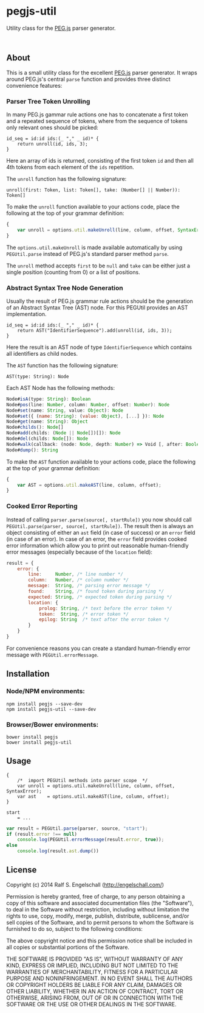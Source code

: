 
pegjs-util
===========

Utility class for the [PEG.js](http://pegjs.org/) parser generator.

<p/>
<img src="https://nodei.co/npm/pegjs-util.png?downloads=true&stars=true" alt=""/>

<p/>
<img src="https://david-dm.org/rse/pegjs-util.png" alt=""/>

About
-----

This is a small utility class for the excellent
[PEG.js](http://pegjs.org/) parser generator. It wraps around PEG.js's
central `parse` function and provides three distinct convenience features:

### Parser Tree Token Unrolling

In many PEG.js gammar rule actions one has to concatenate a first token
and a repeated sequence of tokens, where from the sequence of tokens
only relevant ones should be picked:

```
id_seq = id:id ids:(_ "," _ id)* {
    return unroll(id, ids, 3);
}
```

Here an array of ids is returned, consisting of the first token `id` and
then all 4th tokens from each element of the `ids` repetition.

The `unroll` function has the following signature:

```
unroll(first: Token, list: Token[], take: (Number[] || Number)): Token[]
```

To make the `unroll` function available to your actions code,
place the following at the top of your grammar definition:

```js
{
    var unroll = options.util.makeUnroll(line, column, offset, SyntaxError);
}
```

The `options.util.makeUnroll` is made available automatically
by using `PEGUtil.parse` instead of PEG.js's standard parser method `parse`.

The `unroll` method accepts `first` to be `null` and
`take` can be either just a single position (counting from 0)
or a list of positions.

### Abstract Syntax Tree Node Generation

Usually the result of PEG.js grammar rule actions should
be the generation of an Abstract Syntax Tree (AST) node.
For this PEGUtil provides an AST implementation.

```
id_seq = id:id ids:(_ "," _ id)* {
    return AST("IdentifierSequence").add(unroll(id, ids, 3));
}
```

Here the result is an AST node of type `IdentifierSequence`
which contains all identifiers as child nodes.

The `AST` function has the following signature:

```
AST(type: String): Node
```

Each AST Node has the following methods:

```js
Node#isA(type: String): Boolean
Node#pos(line: Number, column: Number, offset: Number): Node
Node#set(name: String, value: Object): Node
Node#set({ (name: String): (value: Object), [...] }): Node
Node#get(name: String): Object
Node#childs(): Node[]
Node#add(childs: (Node || Node[])[]): Node
Node#del(childs: Node[]): Node
Node#walk(callback: (node: Node, depth: Number) => Void [, after: Boolean]): Node
Node#dump(): String
```

To make the `AST` function available to your actions code,
place the following at the top of your grammar definition:

```js
{
    var AST = options.util.makeAST(line, column, offset);
}
```

### Cooked Error Reporting

Instead of calling `parser.parse(source[, startRule])` you
now should call `PEGUtil.parse(parser, source[, startRule])`.
The result then is always an object consisting of either
an `ast` field (in case of success) or an `error` field
(in case of an error). In case of an error, the `error`
field provides cooked error information which
allow you to print out reasonable human-friendly error
messages (especially because of the `location` field):

```js
result = {
    error: {
        line:     Number, /* line number */
        column:   Number, /* column number */
        message:  String, /* parsing error message */
        found:    String, /* found token during parsing */
        expected: String, /* expected token during parsing */
        location: {
            prolog: String, /* text before the error token */
            token:  String, /* error token */
            epilog: String  /* text after the error token */
        }
    }
}
```

For convenience reasons you can create a standard
human-friendly error message with `PEGUtil.errorMessage`.

Installation
------------

### Node/NPM environments:

```shell
npm install pegjs --save-dev
npm install pegjs-util --save-dev
```

### Browser/Bower environments:

```shell
bower install pegjs
bower install pegjs-util
```

Usage
-----

```
{
    /*  import PEGUtil methods into parser scope  */
    var unroll = options.util.makeUnroll(line, column, offset, SyntaxError);
    var ast    = options.util.makeAST(line, column, offset);
}

start
    = ...
```

```js
var result = PEGUtil.parse(parser, source, "start");
if (result.error !== null)
    console.log(PEGUtil.errorMessage(result.error, true));
else
    console.log(result.ast.dump())
```

License
-------

Copyright (c) 2014 Ralf S. Engelschall (http://engelschall.com/)

Permission is hereby granted, free of charge, to any person obtaining
a copy of this software and associated documentation files (the
"Software"), to deal in the Software without restriction, including
without limitation the rights to use, copy, modify, merge, publish,
distribute, sublicense, and/or sell copies of the Software, and to
permit persons to whom the Software is furnished to do so, subject to
the following conditions:

The above copyright notice and this permission notice shall be included
in all copies or substantial portions of the Software.

THE SOFTWARE IS PROVIDED "AS IS", WITHOUT WARRANTY OF ANY KIND,
EXPRESS OR IMPLIED, INCLUDING BUT NOT LIMITED TO THE WARRANTIES OF
MERCHANTABILITY, FITNESS FOR A PARTICULAR PURPOSE AND NONINFRINGEMENT.
IN NO EVENT SHALL THE AUTHORS OR COPYRIGHT HOLDERS BE LIABLE FOR ANY
CLAIM, DAMAGES OR OTHER LIABILITY, WHETHER IN AN ACTION OF CONTRACT,
TORT OR OTHERWISE, ARISING FROM, OUT OF OR IN CONNECTION WITH THE
SOFTWARE OR THE USE OR OTHER DEALINGS IN THE SOFTWARE.

